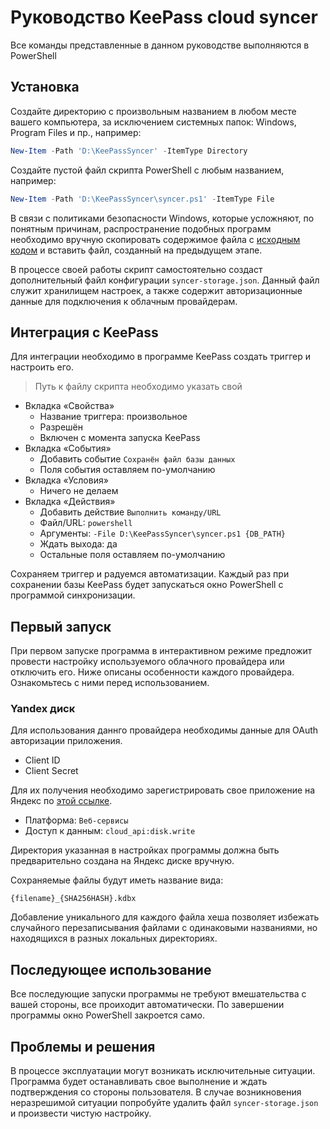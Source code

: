 # Руководство KeePass cloud syncer

Все команды представленные в данном руководстве выполняются в PowerShell

## Установка

Создайте директорию с произвольным названием в любом месте вашего компьютера,
за исключением системных папок: Windows, Program Files и пр., например:

```powershell
New-Item -Path 'D:\KeePassSyncer' -ItemType Directory
```

Создайте пустой файл скрипта PowerShell с любым названием, например:

```powershell
New-Item -Path 'D:\KeePassSyncer\syncer.ps1' -ItemType File
```

В связи с политиками безопасности Windows, которые усложняют, по понятным причинам,
распространение подобных программ необходимо вручную скопировать содержимое файла
с [исходным кодом](/script.ps1) и вставить файл, созданный на предыдущем этапе.

В процессе своей работы скрипт самостоятельно создаст дополнительный файл
конфигурации `syncer-storage.json`. Данный файл служит хранилищем настроек, а
также содержит авторизационные данные для подключения к облачным провайдерам. 

## Интеграция с KeePass

Для интеграции необходимо в программе KeePass создать триггер и настроить его.

> Путь к файлу скрипта необходимо указать свой 

- Вкладка «Свойства»
  - Название триггера: произвольное
  - Разрешён
  - Включен с момента запуска KeePass
- Вкладка «События»
  - Добавить событие `Сохранён файл базы данных`
  - Поля события оставляем по-умолчанию
- Вкладка «Условия»
  - Ничего не делаем
- Вкладка «Действия»
  - Добавить действие `Выполнить команду/URL`
  - Файл/URL: `powershell`
  - Аргументы: `-File D:\KeePassSyncer\syncer.ps1 {DB_PATH}`
  - Ждать выхода: да
  - Остальные поля оставляем по-умолчанию

Сохраняем триггер и радуемся автоматизации. Каждый раз при сохранении базы KeePass
будет запускаться окно PowerShell с программой синхронизации. 

## Первый запуск

При первом запуске программа в интерактивном режиме предложит провести настройку
используемого облачного провайдера или отключить его. Ниже описаны особенности
каждого провайдера. Ознакомьтесь с ними перед использованием.

### Yandex диск

Для использования даннго провайдера необходимы данные для OAuth авторизации
приложения.

- Client ID
- Client Secret

Для их получения необходимо зарегистрировать свое приложение на Яндекс по
[этой ссылке](https://oauth.yandex.ru/client/new/).

- Платформа: `Веб-сервисы`
- Доступ к данным: `cloud_api:disk.write`

Директория указанная в настройках программы должна быть предварительно создана на
Яндекс диске вручную.

Сохраняемые файлы будут иметь название вида:
```
{filename}_{SHA256HASH}.kdbx
```

Добавление уникального для каждого файла хеша позволяет избежать случайного
перезаписывания файлами с одинаковыми названиями, но находящихся в разных
локальных директориях.

## Последующее использование

Все последующие запуски программы не требуют вмешательства с вашей стороны,
все проиходит автоматически. По завершении программы окно PowerShell закроется
само.

## Проблемы и решения

В процессе эксплуатации могут возникать исключительные ситуации. Программа
будет останавливать свое выполнение и ждать подтверждения со стороны пользователя.
В случае возникновения неразрешимой ситуации попробуйте удалить файл `syncer-storage.json`
и произвести чистую настройку.

